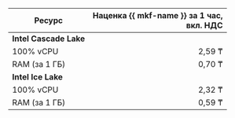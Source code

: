 | Ресурс        | Наценка {{ mkf-name }} за 1 час,<br>вкл. НДС  |
|---------------|----------------------------------:|
| **Intel Cascade Lake**                            |
| 100% vCPU     | 2,59 ₸                            |
| RAM (за 1 ГБ) | 0,70 ₸                            |
| **Intel Ice Lake**                                |
| 100% vCPU     | 2,32 ₸                            |
| RAM (за 1 ГБ) | 0,59 ₸                            |
